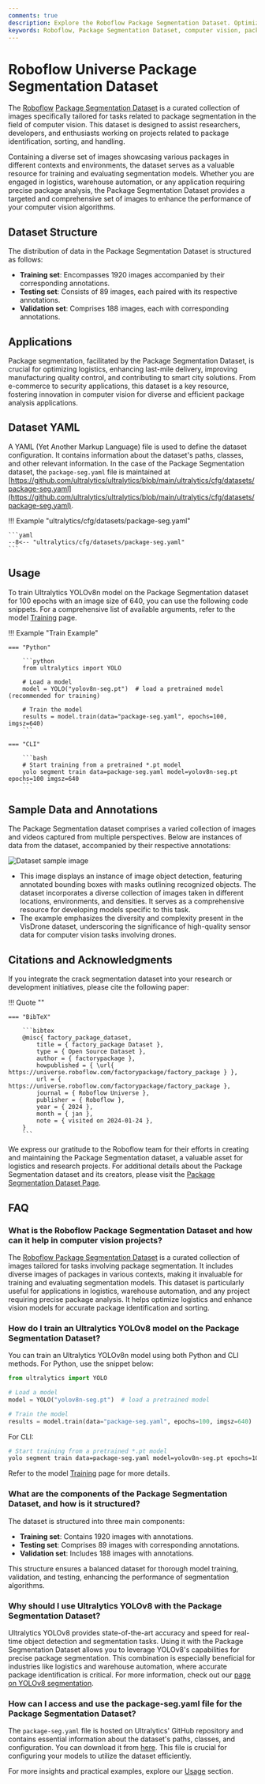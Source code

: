 ```yaml
---
comments: true
description: Explore the Roboflow Package Segmentation Dataset. Optimize logistics and enhance vision models with curated images for package identification and sorting.
keywords: Roboflow, Package Segmentation Dataset, computer vision, package identification, logistics, warehouse automation, segmentation models, training data
---
```


# Roboflow Universe Package Segmentation Dataset

The [Roboflow](https://roboflow.com/?ref=ultralytics) [Package Segmentation Dataset](https://universe.roboflow.com/factorypackage/factory_package) is a curated collection of images specifically tailored for tasks related to package segmentation in the field of computer vision. This dataset is designed to assist researchers, developers, and enthusiasts working on projects related to package identification, sorting, and handling.

Containing a diverse set of images showcasing various packages in different contexts and environments, the dataset serves as a valuable resource for training and evaluating segmentation models. Whether you are engaged in logistics, warehouse automation, or any application requiring precise package analysis, the Package Segmentation Dataset provides a targeted and comprehensive set of images to enhance the performance of your computer vision algorithms.

## Dataset Structure

The distribution of data in the Package Segmentation Dataset is structured as follows:

- **Training set**: Encompasses 1920 images accompanied by their corresponding annotations.
- **Testing set**: Consists of 89 images, each paired with its respective annotations.
- **Validation set**: Comprises 188 images, each with corresponding annotations.

## Applications

Package segmentation, facilitated by the Package Segmentation Dataset, is crucial for optimizing logistics, enhancing last-mile delivery, improving manufacturing quality control, and contributing to smart city solutions. From e-commerce to security applications, this dataset is a key resource, fostering innovation in computer vision for diverse and efficient package analysis applications.

## Dataset YAML

A YAML (Yet Another Markup Language) file is used to define the dataset configuration. It contains information about the dataset's paths, classes, and other relevant information. In the case of the Package Segmentation dataset, the `package-seg.yaml` file is maintained at [https://github.com/ultralytics/ultralytics/blob/main/ultralytics/cfg/datasets/package-seg.yaml](https://github.com/ultralytics/ultralytics/blob/main/ultralytics/cfg/datasets/package-seg.yaml).

!!! Example "ultralytics/cfg/datasets/package-seg.yaml"

    ```yaml
    --8<-- "ultralytics/cfg/datasets/package-seg.yaml"
    ```

## Usage

To train Ultralytics YOLOv8n model on the Package Segmentation dataset for 100 epochs with an image size of 640, you can use the following code snippets. For a comprehensive list of available arguments, refer to the model [Training](../../modes/train.md) page.

!!! Example "Train Example"

    === "Python"

        ```python
        from ultralytics import YOLO

        # Load a model
        model = YOLO("yolov8n-seg.pt")  # load a pretrained model (recommended for training)

        # Train the model
        results = model.train(data="package-seg.yaml", epochs=100, imgsz=640)
        ```

    === "CLI"

        ```bash
        # Start training from a pretrained *.pt model
        yolo segment train data=package-seg.yaml model=yolov8n-seg.pt epochs=100 imgsz=640
        ```

## Sample Data and Annotations

The Package Segmentation dataset comprises a varied collection of images and videos captured from multiple perspectives. Below are instances of data from the dataset, accompanied by their respective annotations:

![Dataset sample image](https://github.com/RizwanMunawar/RizwanMunawar/assets/62513924/55bdf5c8-4ae4-4824-8d08-63c15bdd9a92)

- This image displays an instance of image object detection, featuring annotated bounding boxes with masks outlining recognized objects. The dataset incorporates a diverse collection of images taken in different locations, environments, and densities. It serves as a comprehensive resource for developing models specific to this task.
- The example emphasizes the diversity and complexity present in the VisDrone dataset, underscoring the significance of high-quality sensor data for computer vision tasks involving drones.

## Citations and Acknowledgments

If you integrate the crack segmentation dataset into your research or development initiatives, please cite the following paper:

!!! Quote ""

    === "BibTeX"

        ```bibtex
        @misc{ factory_package_dataset,
            title = { factory_package Dataset },
            type = { Open Source Dataset },
            author = { factorypackage },
            howpublished = { \url{ https://universe.roboflow.com/factorypackage/factory_package } },
            url = { https://universe.roboflow.com/factorypackage/factory_package },
            journal = { Roboflow Universe },
            publisher = { Roboflow },
            year = { 2024 },
            month = { jan },
            note = { visited on 2024-01-24 },
        }
        ```

We express our gratitude to the Roboflow team for their efforts in creating and maintaining the Package Segmentation dataset, a valuable asset for logistics and research projects. For additional details about the Package Segmentation dataset and its creators, please visit the [Package Segmentation Dataset Page](https://universe.roboflow.com/factorypackage/factory_package).

## FAQ

### What is the Roboflow Package Segmentation Dataset and how can it help in computer vision projects?

The [Roboflow Package Segmentation Dataset](https://universe.roboflow.com/factorypackage/factory_package) is a curated collection of images tailored for tasks involving package segmentation. It includes diverse images of packages in various contexts, making it invaluable for training and evaluating segmentation models. This dataset is particularly useful for applications in logistics, warehouse automation, and any project requiring precise package analysis. It helps optimize logistics and enhance vision models for accurate package identification and sorting.

### How do I train an Ultralytics YOLOv8 model on the Package Segmentation Dataset?

You can train an Ultralytics YOLOv8n model using both Python and CLI methods. For Python, use the snippet below:

```python
from ultralytics import YOLO

# Load a model
model = YOLO("yolov8n-seg.pt")  # load a pretrained model

# Train the model
results = model.train(data="package-seg.yaml", epochs=100, imgsz=640)
```

For CLI:

```bash
# Start training from a pretrained *.pt model
yolo segment train data=package-seg.yaml model=yolov8n-seg.pt epochs=100 imgsz=640
```

Refer to the model [Training](../../modes/train.md) page for more details.

### What are the components of the Package Segmentation Dataset, and how is it structured?

The dataset is structured into three main components:
- **Training set**: Contains 1920 images with annotations.
- **Testing set**: Comprises 89 images with corresponding annotations.
- **Validation set**: Includes 188 images with annotations.

This structure ensures a balanced dataset for thorough model training, validation, and testing, enhancing the performance of segmentation algorithms.

### Why should I use Ultralytics YOLOv8 with the Package Segmentation Dataset?

Ultralytics YOLOv8 provides state-of-the-art accuracy and speed for real-time object detection and segmentation tasks. Using it with the Package Segmentation Dataset allows you to leverage YOLOv8's capabilities for precise package segmentation. This combination is especially beneficial for industries like logistics and warehouse automation, where accurate package identification is critical. For more information, check out our [page on YOLOv8 segmentation](https://docs.ultralytics.com/models/yolov8).

### How can I access and use the package-seg.yaml file for the Package Segmentation Dataset?

The `package-seg.yaml` file is hosted on Ultralytics' GitHub repository and contains essential information about the dataset's paths, classes, and configuration. You can download it from [here](https://github.com/ultralytics/ultralytics/blob/main/ultralytics/cfg/datasets/package-seg.yaml). This file is crucial for configuring your models to utilize the dataset efficiently. 

For more insights and practical examples, explore our [Usage](https://docs.ultralytics.com/usage/python/) section.
